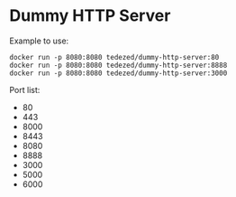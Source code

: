 # Dummy HTTP Server

Example to use:
```
docker run -p 8080:8080 tedezed/dummy-http-server:80
docker run -p 8080:8080 tedezed/dummy-http-server:8888
docker run -p 8080:8080 tedezed/dummy-http-server:3000
```

Port list:
- 80
- 443
- 8000
- 8443
- 8080
- 8888
- 3000
- 5000
- 6000
